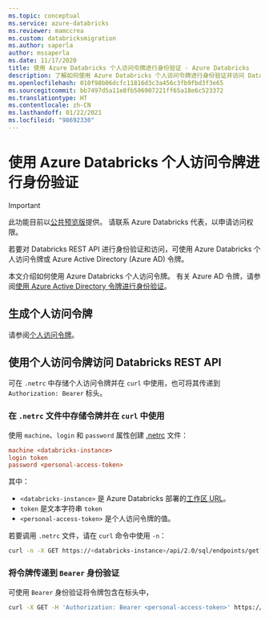 ```yaml
---
ms.topic: conceptual
ms.service: azure-databricks
ms.reviewer: mamccrea
ms.custom: databricksmigration
ms.author: saperla
author: mssaperla
ms.date: 11/17/2020
title: 使用 Azure Databricks 个人访问令牌进行身份验证 - Azure Databricks
description: 了解如何使用 Azure Databricks 个人访问令牌进行身份验证并访问 Databricks REST API。
ms.openlocfilehash: 010f98b06dcfc11816d3c3a456c3fb9fbd3f3e65
ms.sourcegitcommit: bb7497d5a11e8fb506907221ff65a18e6c523372
ms.translationtype: HT
ms.contentlocale: zh-CN
ms.lasthandoff: 01/22/2021
ms.locfileid: "98692330"
---
```

# <a name="authentication-using-azure-databricks-personal-access-tokens"></a>使用 Azure Databricks 个人访问令牌进行身份验证

> [!IMPORTANT]
>
> 此功能目前以[公共预览版](../../release-notes/release-types.md)提供。 请联系 Azure Databricks 代表，以申请访问权限。

若要对 Databricks REST API 进行身份验证和访问，可使用 Azure Databricks 个人访问令牌或 Azure Active Directory (Azure AD) 令牌。

本文介绍如何使用 Azure Databricks 个人访问令牌。 有关 Azure AD 令牌，请参阅[使用 Azure Active Directory 令牌进行身份验证](../../dev-tools/api/latest/aad/index.md)。

## <a name="generate-a-personal-access-token"></a><a id="generate-a-personal-access-token"> </a><a id="token-management"> </a>生成个人访问令牌

请参阅[个人访问令牌](../user/security/personal-access-tokens.md)。

## <a name="use-a-personal-access-token-to-access-the-databricks-rest-api"></a><a id="netrc"> </a><a id="use-a-personal-access-token-to-access-the-databricks-rest-api"> </a>使用个人访问令牌访问 Databricks REST API

可在 ``.netrc`` 中存储个人访问令牌并在 ``curl`` 中使用，也可将其传递到 ``Authorization: Bearer`` 标头。

### <a name="store-token-in-netrc-file-and-use-in-curl"></a>在 ``.netrc`` 文件中存储令牌并在 ``curl`` 中使用

使用 ``machine``、``login`` 和 ``password`` 属性创建 [.netrc](https://ec.haxx.se/usingcurl-netrc.html) 文件：

```ini
machine <databricks-instance>
login token
password <personal-access-token>
```

其中：

* ``<databricks-instance>`` 是 Azure Databricks 部署的[工作区 URL](../../workspace/workspace-details.md#workspace-url)。
* ``token`` 是文本字符串 ``token``
* ``<personal-access-token>`` 是个人访问令牌的值。

若要调用 ``.netrc`` 文件，请在 ``curl`` 命令中使用 ``-n``：

```bash
curl -n -X GET https://<databricks-instance>/api/2.0/sql/endpoints/get?id=<endpoint-id>
```

### <a name="pass-token-to-bearer-authentication"></a><a id="bearer"> </a><a id="pass-token-to-bearer-authentication"> </a>将令牌传递到 ``Bearer`` 身份验证

可使用 ``Bearer`` 身份验证将令牌包含在标头中，

```bash
curl -X GET -H 'Authorization: Bearer <personal-access-token>' https://<databricks-instance>/api/2.0/sql/endpoints/list
```